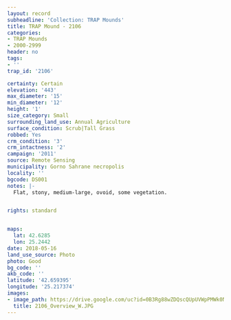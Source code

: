```yaml
---
layout: record
subheadline: 'Collection: TRAP Mounds'
title: TRAP Mound - 2106
categories:
- TRAP Mounds
- 2000-2999
header: no
tags:
- ''
trap_id: '2106'

certainty: Certain
elevation: '443'
max_diameter: '15'
min_diameter: '12'
height: '1'
size_category: Small
surrounding_land_use: Annual Agriculture
surface_condition: Scrub|Tall Grass
robbed: Yes
crm_condition: '3'
crm_intactness: '2'
campaign: '2011'
source: Remote Sensing
municipality: Gorno Sahrane necropolis
locality: ''
bgcode: DS001
notes: |-
  Flat, stony, medium-large, ovoid, some vegetation.


rights: standard


maps:
  lat: 42.6285
  lon: 25.2442
date: 2018-05-16
land_use_source: Photo
photo: Good
bg_code: ''
akb_code: ''
latitude: '42.659395'
longitude: '25.217374'
images:
- image_path: https://drive.google.com/uc?id=0B3Rg88wZDQscQUpUVWpPMWk0N3M
  title: 2106_Overview_W.JPG
---
```

